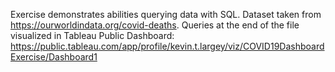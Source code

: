 Exercise demonstrates abilities querying data with SQL. Dataset taken from https://ourworldindata.org/covid-deaths. Queries at the end of the file visualized in Tableau Public Dashboard: https://public.tableau.com/app/profile/kevin.t.largey/viz/COVID19DashboardExercise/Dashboard1
